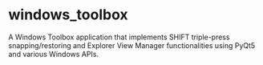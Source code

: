 # windows_toolbox
A Windows Toolbox application that implements SHIFT triple-press snapping/restoring and Explorer View Manager functionalities using PyQt5 and various Windows APIs.
